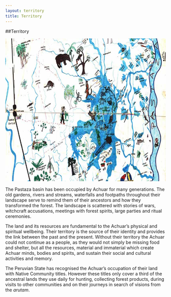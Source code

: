 ```yaml
---
layout: territory
title: Territory
---
```


##Territory

<img src="images/siwin-map.jpg" height="450" width="800">

The Pastaza basin has been occupied by Achuar for many generations. The old gardens, rivers and streams, waterfalls and footpaths throughout their landscape serve to remind them of their ancestors and how they transformed the forest. The landscape is scattered with stories of wars, witchcraft accusations, meetings with forest spirits, large parties and ritual ceremonies.

The land and its resources are fundamental to the Achuar’s physical and spiritual wellbeing. Their territory is the source of their identity and provides the link between the past and the present. Without their territory the Achuar could not continue as a people, as they would not simply be missing food and shelter, but all the resources, material and immaterial which create Achuar minds, bodies and spirits, and sustain their social and cultural activities and memory.

The Peruvian State has recognised the Achuar’s occupation of their land with Native Community titles. However these titles only cover a third of the ancestral lands they use daily for hunting, collecting forest products, during visits to other communities and on their journeys in search of visions from the _arutam_.